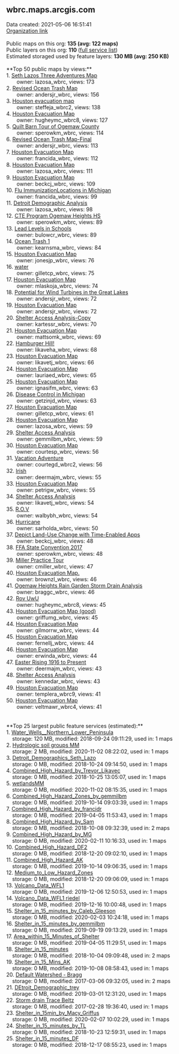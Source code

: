 <h2>wbrc.maps.arcgis.com</h2> Data created: 2021-05-06 16:51:41 <br /><a target='new' href='https://wbrc.maps.arcgis.com'>Organization link</a><br /><br />Public maps on this org: <b>135 (avg: 122 maps)</b><br />Public layers on this org: <b>110 </b>(<a target='new' href='https://services.arcgis.com/Suik55vhPUT8ZIfl/ArcGIS/rest/services'>full service list</a>)<br />Estimated storaged used by feature layers: <b>130 MB (avg: 250 KB)</b><br /><br />**Top 50 public maps by views:**<br />  1. <a target='new' href='https://www.arcgis.com/home/item.html?id=3acb3a9afa344c4aa5ddbca0f881899e'>Seth Lazos Three Adventures Map</a> <br />  &nbsp;&nbsp;&nbsp;&nbsp; &nbsp;&nbsp;owner: lazosa_wbrc, views: 173<br />  2. <a target='new' href='https://www.arcgis.com/home/item.html?id=bc563a73df8e43dc998304ab53b67a15'>Revised Ocean Trash Map</a> <br />  &nbsp;&nbsp;&nbsp;&nbsp; &nbsp;&nbsp;owner: andersjr_wbrc, views: 156<br />  3. <a target='new' href='https://www.arcgis.com/home/item.html?id=e2650f5d57024770b59d6bdcae508997'>Houston evacuation map</a> <br />  &nbsp;&nbsp;&nbsp;&nbsp; &nbsp;&nbsp;owner: steffeja_wbrc2, views: 138<br />  4. <a target='new' href='https://www.arcgis.com/home/item.html?id=805d69e407604786bdb68fdaedea9383'>Houston Evacuation Map</a> <br />  &nbsp;&nbsp;&nbsp;&nbsp; &nbsp;&nbsp;owner: hugheymc_wbrc8, views: 127<br />  5. <a target='new' href='https://www.arcgis.com/home/item.html?id=f35f189665534399afaf913d21d1493f'>Quilt Barn Tour of Ogemaw County</a> <br />  &nbsp;&nbsp;&nbsp;&nbsp; &nbsp;&nbsp;owner: sperowkm_wbrc, views: 114<br />  6. <a target='new' href='https://www.arcgis.com/home/item.html?id=325770d8081a4ab79238fdb695f50bcb'>Revised Ocean Trash Map-Final</a> <br />  &nbsp;&nbsp;&nbsp;&nbsp; &nbsp;&nbsp;owner: andersjr_wbrc, views: 113<br />  7. <a target='new' href='https://www.arcgis.com/home/item.html?id=183e415b1b2f4198afaa823186c48b1d'>Houston Evacuation Map</a> <br />  &nbsp;&nbsp;&nbsp;&nbsp; &nbsp;&nbsp;owner: francida_wbrc, views: 112<br />  8. <a target='new' href='https://www.arcgis.com/home/item.html?id=39776b60132f46ff9d00a5edcd9769dd'>Houston Evacuation Map</a> <br />  &nbsp;&nbsp;&nbsp;&nbsp; &nbsp;&nbsp;owner: lazosa_wbrc, views: 111<br />  9. <a target='new' href='https://www.arcgis.com/home/item.html?id=631b5193846241fd8f854138af3d3639'>Houston Evacuation Map</a> <br />  &nbsp;&nbsp;&nbsp;&nbsp; &nbsp;&nbsp;owner: beckcj_wbrc, views: 109<br />  10. <a target='new' href='https://www.arcgis.com/home/item.html?id=72320b6f77c24d2ca73ae877d868174f'>Flu ImmunizationLocations in Michigan</a> <br />  &nbsp;&nbsp;&nbsp;&nbsp; &nbsp;&nbsp;owner: francida_wbrc, views: 99<br />  11. <a target='new' href='https://www.arcgis.com/home/item.html?id=21c2ee7cbb364b1c97515c985fb6ff9a'>Detroit Demographic Analysis</a> <br />  &nbsp;&nbsp;&nbsp;&nbsp; &nbsp;&nbsp;owner: lazosa_wbrc, views: 98<br />  12. <a target='new' href='https://www.arcgis.com/home/item.html?id=8fe8736811604577b5c90e93db8beb49'>CTE Program Ogemaw Heights HS</a> <br />  &nbsp;&nbsp;&nbsp;&nbsp; &nbsp;&nbsp;owner: sperowkm_wbrc, views: 89<br />  13. <a target='new' href='https://www.arcgis.com/home/item.html?id=9f935b65d86c4d349cd26a5ccd9f92d8'>Lead Levels in Schools</a> <br />  &nbsp;&nbsp;&nbsp;&nbsp; &nbsp;&nbsp;owner: bulowcr_wbrc, views: 89<br />  14. <a target='new' href='https://www.arcgis.com/home/item.html?id=7c6c64151a5d41d28cd338924c66f030'>Ocean Trash 1</a> <br />  &nbsp;&nbsp;&nbsp;&nbsp; &nbsp;&nbsp;owner: kearnsma_wbrc, views: 84<br />  15. <a target='new' href='https://www.arcgis.com/home/item.html?id=91b4aaeae2eb4f00acf427b3270ec894'>Houston Evacuation Map</a> <br />  &nbsp;&nbsp;&nbsp;&nbsp; &nbsp;&nbsp;owner: jonesjp_wbrc, views: 76<br />  16. <a target='new' href='https://www.arcgis.com/home/item.html?id=c22abdbdd9dc44dca08daed4fbb32b59'>water</a> <br />  &nbsp;&nbsp;&nbsp;&nbsp; &nbsp;&nbsp;owner: gilletcp_wbrc, views: 75<br />  17. <a target='new' href='https://www.arcgis.com/home/item.html?id=aebdb3a6d0b447259aa61cadd46602f5'>Houston Evacuation Map</a> <br />  &nbsp;&nbsp;&nbsp;&nbsp; &nbsp;&nbsp;owner: mlaskoja_wbrc, views: 74<br />  18. <a target='new' href='https://www.arcgis.com/home/item.html?id=f81b8246439246f4aff8981ed4538d21'>Potential for Wind Turbines in the Great Lakes</a> <br />  &nbsp;&nbsp;&nbsp;&nbsp; &nbsp;&nbsp;owner: andersjr_wbrc, views: 72<br />  19. <a target='new' href='https://www.arcgis.com/home/item.html?id=9ac30f8672264a8a8516ac082476ecab'>Houston Evacuation Map</a> <br />  &nbsp;&nbsp;&nbsp;&nbsp; &nbsp;&nbsp;owner: andersjr_wbrc, views: 72<br />  20. <a target='new' href='https://www.arcgis.com/home/item.html?id=16b19dcdb537499399ef6c03357b70a8'>Shelter Access Analysis-Copy</a> <br />  &nbsp;&nbsp;&nbsp;&nbsp; &nbsp;&nbsp;owner: kartessr_wbrc, views: 70<br />  21. <a target='new' href='https://www.arcgis.com/home/item.html?id=6d3f7684eb0a400aafc41cc110df06b8'>Houston Evacuation Map</a> <br />  &nbsp;&nbsp;&nbsp;&nbsp; &nbsp;&nbsp;owner: mattsomk_wbrc, views: 69<br />  22. <a target='new' href='https://www.arcgis.com/home/item.html?id=1a6172c3a3f840dc8d8d097c444a11d7'>Hamburger Hill!</a> <br />  &nbsp;&nbsp;&nbsp;&nbsp; &nbsp;&nbsp;owner: likaveha_wbrc, views: 68<br />  23. <a target='new' href='https://www.arcgis.com/home/item.html?id=0ccaf0f2b73d47058ce44b0fa6d24fa5'>Houston Evacuation Map</a> <br />  &nbsp;&nbsp;&nbsp;&nbsp; &nbsp;&nbsp;owner: likavetj_wbrc, views: 66<br />  24. <a target='new' href='https://www.arcgis.com/home/item.html?id=30396cf70787459ebd77e16faedbe12a'>Houston Evacuation Map</a> <br />  &nbsp;&nbsp;&nbsp;&nbsp; &nbsp;&nbsp;owner: lauriaed_wbrc, views: 65<br />  25. <a target='new' href='https://www.arcgis.com/home/item.html?id=98b68c20f67e474ebd67ec0162e3540b'>Houston Evacuation Map</a> <br />  &nbsp;&nbsp;&nbsp;&nbsp; &nbsp;&nbsp;owner: ignasifm_wbrc, views: 63<br />  26. <a target='new' href='https://www.arcgis.com/home/item.html?id=bcd9b746cb284484a97c285dd4ec16d2'>Disease Control in Michigan</a> <br />  &nbsp;&nbsp;&nbsp;&nbsp; &nbsp;&nbsp;owner: getzinjd_wbrc, views: 63<br />  27. <a target='new' href='https://www.arcgis.com/home/item.html?id=91c5aa479fa244509db48af54dc3b894'>Houston Evacuation Map</a> <br />  &nbsp;&nbsp;&nbsp;&nbsp; &nbsp;&nbsp;owner: gilletcp_wbrc, views: 61<br />  28. <a target='new' href='https://www.arcgis.com/home/item.html?id=604d666e989347e894683ac09f31055b'>Houston Evacuation Map</a> <br />  &nbsp;&nbsp;&nbsp;&nbsp; &nbsp;&nbsp;owner: lazosa_wbrc, views: 59<br />  29. <a target='new' href='https://www.arcgis.com/home/item.html?id=98eb68cb9b3542d0b0f6076e539c57c3'>Shelter Access Analysis</a> <br />  &nbsp;&nbsp;&nbsp;&nbsp; &nbsp;&nbsp;owner: gemmilbm_wbrc, views: 59<br />  30. <a target='new' href='https://www.arcgis.com/home/item.html?id=3f01027eba28457a8693e0ce517a6cf9'>Houston Evacuation Map</a> <br />  &nbsp;&nbsp;&nbsp;&nbsp; &nbsp;&nbsp;owner: courtesp_wbrc, views: 56<br />  31. <a target='new' href='https://www.arcgis.com/home/item.html?id=ee90b46cac5841ff81e90d6b66fdb65f'>Vacation Adventure</a> <br />  &nbsp;&nbsp;&nbsp;&nbsp; &nbsp;&nbsp;owner: courtegd_wbrc2, views: 56<br />  32. <a target='new' href='https://www.arcgis.com/home/item.html?id=16584af3f51548889b0395391b979647'>Irish</a> <br />  &nbsp;&nbsp;&nbsp;&nbsp; &nbsp;&nbsp;owner: deermajm_wbrc, views: 55<br />  33. <a target='new' href='https://www.arcgis.com/home/item.html?id=1b3210696c5c40e39e51100f7bc283ff'>Houston Evacuation Map</a> <br />  &nbsp;&nbsp;&nbsp;&nbsp; &nbsp;&nbsp;owner: petrigw_wbrc, views: 55<br />  34. <a target='new' href='https://www.arcgis.com/home/item.html?id=24efa43793384cdd96000d33596029a3'>Shelter Access Analysis</a> <br />  &nbsp;&nbsp;&nbsp;&nbsp; &nbsp;&nbsp;owner: likavetj_wbrc, views: 54<br />  35. <a target='new' href='https://www.arcgis.com/home/item.html?id=013bdbf0e21847a78f0bd58977e711d1'>R.O.V</a> <br />  &nbsp;&nbsp;&nbsp;&nbsp; &nbsp;&nbsp;owner: walbybh_wbrc, views: 54<br />  36. <a target='new' href='https://www.arcgis.com/home/item.html?id=bac59e541c5c44599b52f6861fbfd264'>Hurricane</a> <br />  &nbsp;&nbsp;&nbsp;&nbsp; &nbsp;&nbsp;owner: sarholda_wbrc, views: 50<br />  37. <a target='new' href='https://www.arcgis.com/home/item.html?id=d9febb7c79e0461ca6e7ac07abe45cc7'>Depict Land-Use Change with Time-Enabled Apps</a> <br />  &nbsp;&nbsp;&nbsp;&nbsp; &nbsp;&nbsp;owner: beckcj_wbrc, views: 48<br />  38. <a target='new' href='https://www.arcgis.com/home/item.html?id=1c720d82f3ff4e60869493304d2995f3'>FFA State Convention 2017 </a> <br />  &nbsp;&nbsp;&nbsp;&nbsp; &nbsp;&nbsp;owner: sperowkm_wbrc, views: 48<br />  39. <a target='new' href='https://www.arcgis.com/home/item.html?id=031c0300a5c54735b74f306483585441'>Miller Practice Tour</a> <br />  &nbsp;&nbsp;&nbsp;&nbsp; &nbsp;&nbsp;owner: cmiller_wbrc, views: 47<br />  40. <a target='new' href='https://www.arcgis.com/home/item.html?id=bec039fa833a4746a0e7cb118ee5912b'>Houston Evacuation Map.</a> <br />  &nbsp;&nbsp;&nbsp;&nbsp; &nbsp;&nbsp;owner: brownzl_wbrc, views: 46<br />  41. <a target='new' href='https://www.arcgis.com/home/item.html?id=7de9963360434c9486e03e6e99512ab3'>Ogemaw Heights Rain Garden Storm Drain Analysis</a> <br />  &nbsp;&nbsp;&nbsp;&nbsp; &nbsp;&nbsp;owner: braggc_wbrc, views: 46<br />  42. <a target='new' href='https://www.arcgis.com/home/item.html?id=f72b94f909ad45c2b727ec7fc45dcd17'>Rov UwU</a> <br />  &nbsp;&nbsp;&nbsp;&nbsp; &nbsp;&nbsp;owner: hugheymc_wbrc8, views: 45<br />  43. <a target='new' href='https://www.arcgis.com/home/item.html?id=241ac84bb0874762970051a7c8db0123'>Houston Evacuation Map (good)</a> <br />  &nbsp;&nbsp;&nbsp;&nbsp; &nbsp;&nbsp;owner: griffumg_wbrc, views: 45<br />  44. <a target='new' href='https://www.arcgis.com/home/item.html?id=bdf7865fb1f140a29dcf18b2391320c1'>Houston Evacuation Map</a> <br />  &nbsp;&nbsp;&nbsp;&nbsp; &nbsp;&nbsp;owner: gilmorrw_wbrc, views: 44<br />  45. <a target='new' href='https://www.arcgis.com/home/item.html?id=0f4a6762f14f47f29f1af4c4842b8647'>Houston Evacuation Map </a> <br />  &nbsp;&nbsp;&nbsp;&nbsp; &nbsp;&nbsp;owner: fernellj_wbrc, views: 44<br />  46. <a target='new' href='https://www.arcgis.com/home/item.html?id=1a20511a0a3748b7964721a56d662e72'>Houston Evacuation Map</a> <br />  &nbsp;&nbsp;&nbsp;&nbsp; &nbsp;&nbsp;owner: erwinda_wbrc, views: 44<br />  47. <a target='new' href='https://www.arcgis.com/home/item.html?id=4698a865bcbd495580f825f8c241e49c'>Easter Rising 1916 to Present</a> <br />  &nbsp;&nbsp;&nbsp;&nbsp; &nbsp;&nbsp;owner: deermajm_wbrc, views: 43<br />  48. <a target='new' href='https://www.arcgis.com/home/item.html?id=f432ee535ab147e0a40543a677cc5fd7'>Shelter Access Analysis</a> <br />  &nbsp;&nbsp;&nbsp;&nbsp; &nbsp;&nbsp;owner: kennedar_wbrc, views: 43<br />  49. <a target='new' href='https://www.arcgis.com/home/item.html?id=ff1aac7b42e9491181fb13a06539d8e1'>Houston Evacuation Map</a> <br />  &nbsp;&nbsp;&nbsp;&nbsp; &nbsp;&nbsp;owner: templera_wbrc9, views: 41<br />  50. <a target='new' href='https://www.arcgis.com/home/item.html?id=abb931259fb741c199a92e205993e03e'>Houston Evacuation Map</a> <br />  &nbsp;&nbsp;&nbsp;&nbsp; &nbsp;&nbsp;owner: veltmawr_wbrc4, views: 41<br /><br /><br />**Top 25 largest public feature services (estimated):**<br /> 1. <a target='new' href='https://www.arcgis.com/home/item.html?id=b162ac2f50604645a0941c3718bc6381'>Water_Wells__Northern_Lower_Peninsula</a><br /> &nbsp;&nbsp;&nbsp;&nbsp;storage: 120 MB, modified: 2018-09-24 09:11:29,  used in: 1 maps<br /> 2. <a target='new' href='https://www.arcgis.com/home/item.html?id=1f05d4ed03db4811bd4f9f87378b9849'>Hydrologic soil groups MM</a><br /> &nbsp;&nbsp;&nbsp;&nbsp;storage: 2 MB, modified: 2020-11-02 08:22:02,  used in: 1 maps<br /> 3. <a target='new' href='https://www.arcgis.com/home/item.html?id=11f6c79b71614e55878c1e0b0c763fc6'>Detroit_Demographics_Seth_Lazo</a><br /> &nbsp;&nbsp;&nbsp;&nbsp;storage: 0 MB, modified: 2018-10-24 09:14:50,  used in: 1 maps<br /> 4. <a target='new' href='https://www.arcgis.com/home/item.html?id=be03050d887e455594c07d0d0f3c5643'>Combined_High_Hazard_by_Trevor_Likavec</a><br /> &nbsp;&nbsp;&nbsp;&nbsp;storage: 0 MB, modified: 2018-10-25 13:05:07,  used in: 1 maps<br /> 5. <a target='new' href='https://www.arcgis.com/home/item.html?id=0487bb98b8d6401d942f39c4ae704965'>wetlandsMM</a><br /> &nbsp;&nbsp;&nbsp;&nbsp;storage: 0 MB, modified: 2020-11-02 08:15:35,  used in: 1 maps<br /> 6. <a target='new' href='https://www.arcgis.com/home/item.html?id=186b416138d04118b4d732cb4f9ae631'>Combined_High_Hazard_Zones_by_gemmilbm</a><br /> &nbsp;&nbsp;&nbsp;&nbsp;storage: 0 MB, modified: 2019-10-14 09:03:39,  used in: 1 maps<br /> 7. <a target='new' href='https://www.arcgis.com/home/item.html?id=877907e43c7c42bdb373fac6afc6954c'>Combined_High_Hazard_by_francidr</a><br /> &nbsp;&nbsp;&nbsp;&nbsp;storage: 0 MB, modified: 2019-04-05 11:53:43,  used in: 1 maps<br /> 8. <a target='new' href='https://www.arcgis.com/home/item.html?id=9dc2fad53ad54b9cbd321f1436f107f1'>Combined_High_Hazard_by_Sam</a><br /> &nbsp;&nbsp;&nbsp;&nbsp;storage: 0 MB, modified: 2018-10-08 09:32:39,  used in: 2 maps<br /> 9. <a target='new' href='https://www.arcgis.com/home/item.html?id=b42b612f2f954781a80deee09deeca86'>Combined_High_Hazard_by_MG</a><br /> &nbsp;&nbsp;&nbsp;&nbsp;storage: 0 MB, modified: 2020-02-11 10:16:33,  used in: 1 maps<br /> 10. <a target='new' href='https://www.arcgis.com/home/item.html?id=b2d2dd5a19a546b09b8da39fa6bd38a0'>Combined_High_Hazard_DF2</a><br /> &nbsp;&nbsp;&nbsp;&nbsp;storage: 0 MB, modified: 2018-12-20 09:02:10,  used in: 1 maps<br /> 11. <a target='new' href='https://www.arcgis.com/home/item.html?id=0aec45cf39544cd1b572f2d31694cdf8'>Combined_High_Hazard_AK</a><br /> &nbsp;&nbsp;&nbsp;&nbsp;storage: 0 MB, modified: 2019-10-14 09:06:35,  used in: 1 maps<br /> 12. <a target='new' href='https://www.arcgis.com/home/item.html?id=8bd6cc341a1d481ab809bf96ddea9ef0'>Medium_to_Low_Hazard_Zones</a><br /> &nbsp;&nbsp;&nbsp;&nbsp;storage: 0 MB, modified: 2018-12-20 09:06:09,  used in: 1 maps<br /> 13. <a target='new' href='https://www.arcgis.com/home/item.html?id=b54c60038e5a4058881d9353667bd4da'>Volcano_Data_WFL1</a><br /> &nbsp;&nbsp;&nbsp;&nbsp;storage: 0 MB, modified: 2019-12-06 12:50:53,  used in: 1 maps<br /> 14. <a target='new' href='https://www.arcgis.com/home/item.html?id=7a2b9e406eb9414e9d47fb80a5944877'>Volcano_Data_WFL1 riedel</a><br /> &nbsp;&nbsp;&nbsp;&nbsp;storage: 0 MB, modified: 2019-12-16 10:00:48,  used in: 1 maps<br /> 15. <a target='new' href='https://www.arcgis.com/home/item.html?id=8fbaaeb1da014642b670598ba8ab2ba6'>Shelter_in_15_minutes_by_Caleb_Gleeson</a><br /> &nbsp;&nbsp;&nbsp;&nbsp;storage: 0 MB, modified: 2020-02-03 10:24:18,  used in: 1 maps<br /> 16. <a target='new' href='https://www.arcgis.com/home/item.html?id=d735542d956e4d02ba827e4c5c2d31d4'>Shelter_in_15_minutes_by_gemmilbm</a><br /> &nbsp;&nbsp;&nbsp;&nbsp;storage: 0 MB, modified: 2019-09-19 09:13:29,  used in: 1 maps<br /> 17. <a target='new' href='https://www.arcgis.com/home/item.html?id=e2d28e7156bc4deb9f74973bba718739'>Area_within_15_Minutes_of_Shelter</a><br /> &nbsp;&nbsp;&nbsp;&nbsp;storage: 0 MB, modified: 2019-04-05 11:29:51,  used in: 1 maps<br /> 18. <a target='new' href='https://www.arcgis.com/home/item.html?id=6c28a86826934db2868c57cfc7e6d1f3'>Shelter_in_15_minutes</a><br /> &nbsp;&nbsp;&nbsp;&nbsp;storage: 0 MB, modified: 2018-10-04 09:09:48,  used in: 2 maps<br /> 19. <a target='new' href='https://www.arcgis.com/home/item.html?id=8e4117079a04487291982837f5cb79a4'>Shelter_in_15_Mins_AK</a><br /> &nbsp;&nbsp;&nbsp;&nbsp;storage: 0 MB, modified: 2019-10-08 08:58:43,  used in: 1 maps<br /> 20. <a target='new' href='https://www.arcgis.com/home/item.html?id=eff9225cb65a45ccbba6d74ef33f3dca'>Default Watershed - Bragg</a><br /> &nbsp;&nbsp;&nbsp;&nbsp;storage: 0 MB, modified: 2017-03-06 09:32:05,  used in: 2 maps<br /> 21. <a target='new' href='https://www.arcgis.com/home/item.html?id=c572037145c041f5986e410ca2282cc1'>DEtroit_Demographic_trey</a><br /> &nbsp;&nbsp;&nbsp;&nbsp;storage: 0 MB, modified: 2019-03-01 12:31:20,  used in: 1 maps<br /> 22. <a target='new' href='https://www.arcgis.com/home/item.html?id=acd19114982a42508c3dd8b1e3ce3245'>Storm drain Trace Beltz</a><br /> &nbsp;&nbsp;&nbsp;&nbsp;storage: 0 MB, modified: 2017-02-28 19:36:40,  used in: 1 maps<br /> 23. <a target='new' href='https://www.arcgis.com/home/item.html?id=d1e2ecae71cb4995bf4360a948896383'>Shelter_in_15min_by_Macy_Griffus</a><br /> &nbsp;&nbsp;&nbsp;&nbsp;storage: 0 MB, modified: 2020-02-07 10:02:29,  used in: 1 maps<br /> 24. <a target='new' href='https://www.arcgis.com/home/item.html?id=7f954022be544c64bac51a261c8973f3'>Shelter_in_15_minutes_by_TL</a><br /> &nbsp;&nbsp;&nbsp;&nbsp;storage: 0 MB, modified: 2018-10-23 12:59:31,  used in: 1 maps<br /> 25. <a target='new' href='https://www.arcgis.com/home/item.html?id=74dfe3ecfe0d40bb99efb6dbecdfcb67'>Shelter_in_15_minutes_DF</a><br /> &nbsp;&nbsp;&nbsp;&nbsp;storage: 0 MB, modified: 2018-12-17 08:55:23,  used in: 1 maps<br />
